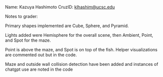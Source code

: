 Name: Kazuya Hashimoto
CruzID: klhashim@ucsc.edu

Notes to grader:

Primary shapes implemented are Cube, Sphere, and Pyramid.

Lights added were Hemisphere for the overall scene, then Ambient, Point, and Spot for the maze.

Point is above the maze, and Spot is on top of the fish. Helper visualizations are commented out but in the code.

Maze and outside wall collision detection have been added and instances of chatgpt use are noted in the code